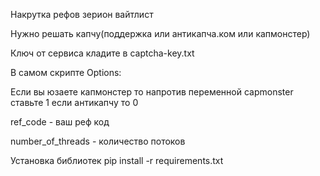 Накрутка рефов зерион вайтлист

Нужно решать капчу(поддержка или антикапча.ком или капмонстер)

Ключ от сервиса кладите в captcha-key.txt

В самом скрипте Options:

Если вы юзаете капмонстер то напротив переменной capmonster ставьте 1 если антикапчу то 0

ref_code - ваш реф код

number_of_threads - количество потоков

Установка библиотек pip install -r requirements.txt
